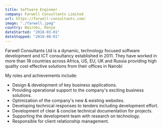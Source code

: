 ```yaml
---
title: Software Engineer
company: Farwell Consultants Limited
url: https://farwell-consultants.com/
image: "./farwell.jpeg"
country: Nairobi, Kenya
dateStarted: "2018-03-01"
dateStopped: "2018-08-01"
---
```


Farwell Consultants Ltd is a dynamic, technology focused software development and ICT consultancy established in 2011. They have worked in more than 18 countries across Africa, US, EU, UK and Russia providing high quality cost effective solutions from their offices in Nairobi

My roles and achievements include:
- Design & development of key business applications.
- Providing operational support to the company's exciting business solutions.
- Optimization of the company's new & existing websites.
- Developing technical responses to tenders including development effort.
- Development of clear & concise technical documentation for projects.
- Supporting the development team with research on technology.
- Responsible for client relationship management.